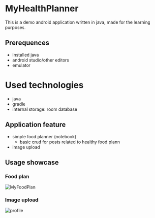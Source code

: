 # MyHealthPlanner
This is a demo android application written in java, made for the learning purposes.

## Prerequences
 - installed java
 - android studio/other editors
 - emulator
 
 # Used technologies
 - java
 - gradle
 - internal storage: room database
 
 ## Application feature
 - simple food planner (notebook)
     - basic crud for posts related to healthy food plann 
 - image upload

 ## Usage showcase
 
 ### Food plan
 ![MyFoodPlan](https://user-images.githubusercontent.com/17574739/108711193-48bc6000-7515-11eb-8fba-53c04466d9b8.png)
 
 ### Image upload
 ![profile](https://user-images.githubusercontent.com/17574739/108711246-58d43f80-7515-11eb-8061-8e579c110cca.png)
